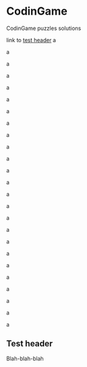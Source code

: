 # CodinGame
CodinGame puzzles solutions

link to [test header](#Test-header)
a

a

a

a

a

a

a

a

a

a

a

a

a

a

a

a

a

a

a

a

a

a

a

a

a

## Test header
Blah-blah-blah
